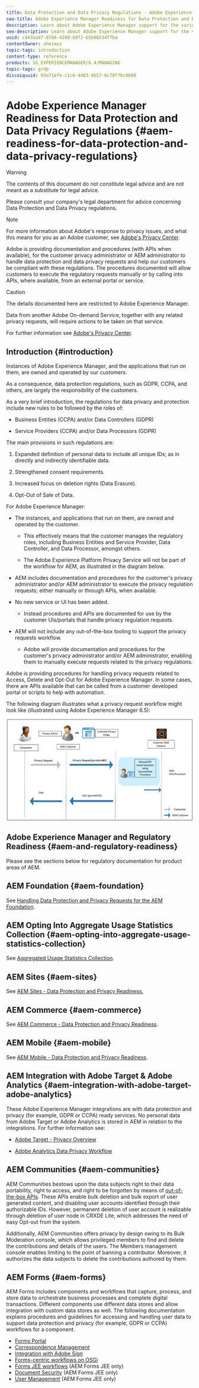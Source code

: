 ```yaml
---
title: Data Protection and Data Privacy Regulations - Adobe Experience Manager Readiness
seo-title: Adobe Experience Manager Readiness for Data Protection and Data Privacy Regulations; such as GDPR, CCPA, etc
description: Learn about Adobe Experience Manager support for the various Data Protection and Data Privacy Regulations; including the EU General Data Protection Regulation (GDPR), the California Consumer Privacy Act and how to comply when implementing a new AEM project. 
seo-description: Learn about Adobe Experience Manager support for the various Data Protection and Data Privacy Regulations; including the EU General Data Protection Regulation (GDPR), the California Consumer Privacy Act and how to comply when implementing a new AEM project. 
uuid: c443aa47-0766-4280-b0f2-b5b06534ffba
contentOwner: aheimoz
topic-tags: introduction
content-type: reference
products: SG_EXPERIENCEMANAGER/6.4/MANAGING
topic-tags: grdp
discoiquuid: 93e71efe-c1c6-4d83-9b57-6c70f7bc0b80
---
```


# Adobe Experience Manager Readiness for Data Protection and Data Privacy Regulations {#aem-readiness-for-data-protection-and-data-privacy-regulations}

>[!WARNING]
>
>The contents of this document do not constitute legal advice and are not meant as a substitute for legal advice. 
>
>Please consult your company's legal department for advice concerning Data Protection and Data Privacy regulations. 

>[!NOTE]
>
>For more information about Adobe's response to privacy issues, and what this means for you as an Adobe customer, see [Adobe's Privacy Center](https://www.adobe.com/privacy.html). 

Adobe is providing documentation and procedures (with APIs when available), for the customer privacy administrator or AEM administrator to handle data protection and data privacy requests and help our customers be compliant with these regulations. The procedures documented will allow customers to execute the regulatory requests manually or by calling into APIs, where available, from an external portal or service. 

>[!CAUTION]
>
>The details documented here are restricted to Adobe Experience Manager. 
>
>Data from another Adobe On-demand Service, together with any related privacy requests, will require actions to be taken on that service.
>
>For further information see [Adobe's Privacy Center](https://www.adobe.com/privacy.html).

## Introduction {#introduction}

Instances of Adobe Experience Manager, and the applications that run on them, are owned and operated by our customers.

As a consequence, data protection regulations, such as GDPR, CCPA, and others, are largely the responsibility of the customers.

As a very brief introduction, the regulations for data privacy and protection include new rules to be followed by the roles of:

* Business Entities (CCPA) and/or Data Controllers (GDPR) 

* Service Providers (CCPA) and/or Data Processors (GDPR) 

The main provisions in such regulations are:

1. Expanded definition of personal data to include all unique IDs; as in directly and indirectly identifiable data.

2. Strengthened consent requirements.

3. Increased focus on deletion rights (Data Erasure).

4. Opt-Out of Sale of Data.

For Adobe Experience Manager:

* The instances, and applications that run on them, are owned and operated by the customer. 

  * This effectively means that the customer manages the regulatory roles, including Business Entities and Service Provider, Data Controller, and Data Processor, amongst others. 

  * The Adobe Experience Platform Privacy Service will not be part of the workflow for AEM, as illustrated in the diagram below. 

* AEM includes documentation and procedures for the customer's privacy administrator and/or AEM administrator to execute the privacy regulation requests; either manually or through APIs, when available.

* No new service or UI has been added.

  * Instead procedures and APIs are documented for use by the customer UIs/portals that handle privacy regulation requests.

* AEM will not include any out-of-the-box tooling to support the privacy requests workflow. 

  * Adobe will provide documentation and procedures for the customer's privacy administrator and/or AEM administrator, enabling them to manually execute requests related to the privacy regulations.

Adobe is providing procedures for handling privacy requests related to Access, Delete and Opt-Out for Adobe Experience Manager. In some cases, there are APIs available that can be called from a customer developed portal or scripts to help with automation.

The following diagram illustrates what a privacy request workflow might look like (illustrated using Adobe Experience Manager 6.5):

![Data Protection and Privacy](assets/data-protection-and-privacy-01.png)

## Adobe Experience Manager and Regulatory Readiness {#aem-and-regulatory-readiness}

Please see the sections below for regulatory documentation for product areas of AEM.

## AEM Foundation {#aem-foundation}

See [Handling Data Protection and Privacy Requests for the AEM Foundation](/help/sites-administering/handling-gdpr-requests-for-aem-platform.md).

## AEM Opting Into Aggregate Usage Statistics Collection {#aem-opting-into-aggregate-usage-statistics-collection}

See [Aggregated Usage Statistics Collection](/help/sites-deploying/opt-in-aggregated-usage-statistics.md).

## AEM Sites {#aem-sites}

See [AEM Sites - Data Protection and Privacy Readiness.](/help/sites-administering/gdpr-compliance-sites.md)

## AEM Commerce {#aem-commerce}

See [AEM Commerce - Data Protection and Privacy Readiness](/help/sites-administering/gdpr-compliance-commerce.md).

## AEM Mobile {#aem-mobile}

See [AEM Mobile - Data Protection and Privacy Readiness](/help/mobile/aem-mobile-gdpr-compliance.md).

## AEM Integration with Adobe Target & Adobe Analytics {#aem-integration-with-adobe-target-adobe-analytics}

These Adobe Experience Manager integrations are with data protection and privacy (for example, GDPR or CCPA) ready services. No personal data from Adobe Target or Adobe Analytics is stored in AEM in relation to the integrations.
For further information see:

* [Adobe Target - Privacy Overview](https://docs.adobe.com/content/help/en/target/using/implement-target/before-implement/privacy/privacy.html)  

* [Adobe Analytics Data Privacy Workflow](https://docs.adobe.com/content/help/en/analytics/admin/data-governance/an-gdpr-workflow.html)

## AEM Communities {#aem-communities}

AEM Communities bestows upon the data subjects right to their data portability, right to access, and right to be forgotten by means of [out-of-the-box APIs](/help/communities/user-ugc-management-service.md). These APIs enable bulk deletion and bulk export of user generated content, and disabling user accounts identified through their authorizable IDs. However, permanent deletion of user account is realizable through deletion of user node in CRXDE Lite, which addresses the need of easy Opt-out from the system.

Additionally, AEM Communities offers privacy by design owing to its Bulk Moderation console, which allows privileged members to find and delete the contributions and details of the users. The Members management console enables limiting to the point of banning a contributor. Moreover, it authorizes the data subjects to delete the contributions authored by them.

## AEM Forms {#aem-forms}

AEM Forms includes components and workflows that capture, process, and store data to orchestrate business processes and complete digital transactions. Different components use different data stores and allow integration with custom data stores as well. The following documentation explains procedures and guidelines for accessing and handling user data to support data protection and privacy (for example, GDPR or CCPA) workflows for a component.

* [Forms Portal](/help/forms/using/forms-portal-handling-user-data.md)
* [Correspondence Management](/help/forms/using/correspondence-management-handling-user-data.md)
* [Integration with Adobe Sign](/help/forms/using/integration-adobe-sign-handling-user-data.md)
* [Forms-centric workflows on OSGi](/help/forms/using/forms-workflow-osgi-handling-user-data.md)
* [Forms JEE workflows](/help/forms/using/forms-workflow-jee-handling-user-data.md) (AEM Forms JEE only)
* [Document Security](/help/forms/using/document-security-handling-user-data.md) (AEM Forms JEE only)
* [User Management](/help/forms/using/user-management-handling-user-data.md) (AEM Forms JEE only)
